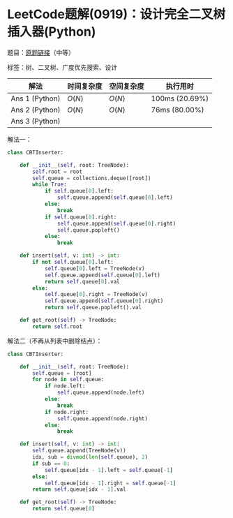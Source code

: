 # LeetCode题解(0919)：设计完全二叉树插入器(Python)

题目：[原题链接](https://leetcode-cn.com/problems/complete-binary-tree-inserter/)（中等）

标签：树、二叉树、广度优先搜索、设计

| 解法           | 时间复杂度 | 空间复杂度 | 执行用时       |
| -------------- | ---------- | ---------- | -------------- |
| Ans 1 (Python) | $O(N)$     | $O(N)$     | 100ms (20.69%) |
| Ans 2 (Python) | $O(N)$     | $O(N)$     | 76ms (80.00%)  |
| Ans 3 (Python) |            |            |                |

解法一：

```python
class CBTInserter:

    def __init__(self, root: TreeNode):
        self.root = root
        self.queue = collections.deque([root])
        while True:
            if self.queue[0].left:
                self.queue.append(self.queue[0].left)
            else:
                break
            if self.queue[0].right:
                self.queue.append(self.queue[0].right)
                self.queue.popleft()
            else:
                break

    def insert(self, v: int) -> int:
        if not self.queue[0].left:
            self.queue[0].left = TreeNode(v)
            self.queue.append(self.queue[0].left)
            return self.queue[0].val
        else:
            self.queue[0].right = TreeNode(v)
            self.queue.append(self.queue[0].right)
            return self.queue.popleft().val

    def get_root(self) -> TreeNode:
        return self.root
```

解法二（不再从列表中删除结点）：

```python
class CBTInserter:

    def __init__(self, root: TreeNode):
        self.queue = [root]
        for node in self.queue:
            if node.left:
                self.queue.append(node.left)
            else:
                break
            if node.right:
                self.queue.append(node.right)
            else:
                break

    def insert(self, v: int) -> int:
        self.queue.append(TreeNode(v))
        idx, sub = divmod(len(self.queue), 2)
        if sub == 0:
            self.queue[idx - 1].left = self.queue[-1]
        else:
            self.queue[idx - 1].right = self.queue[-1]
        return self.queue[idx - 1].val

    def get_root(self) -> TreeNode:
        return self.queue[0]
```